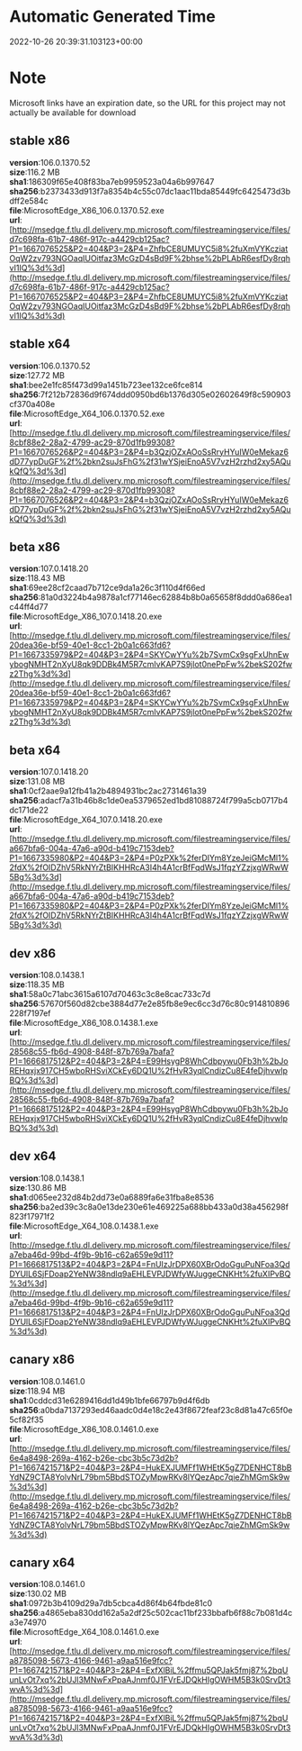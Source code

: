 # Automatic Generated Time
2022-10-26 20:39:31.103123+00:00

# Note
Microsoft links have an expiration date, so the URL for this project may not actually be available for download

## stable x86
**version**:106.0.1370.52  
**size**:116.2 MB  
**sha1**:186309f65e408f83ba7eb9959523a04a6b997647  
**sha256**:b2373433d913f7a8354b4c55c07dc1aac11bda85449fc6425473d3bdff2e584c  
**file**:MicrosoftEdge_X86_106.0.1370.52.exe  
**url**:[http://msedge.f.tlu.dl.delivery.mp.microsoft.com/filestreamingservice/files/d7c698fa-61b7-486f-917c-a4429cb125ac?P1=1667076525&P2=404&P3=2&P4=ZhfbCE8UMUYC5i8%2fuXmVYKcziatOqW2zv793NGOaqIUOitfaz3McGzD4sBd9F%2bhse%2bPLAbR6esfDy8rqhvI1IQ%3d%3d](http://msedge.f.tlu.dl.delivery.mp.microsoft.com/filestreamingservice/files/d7c698fa-61b7-486f-917c-a4429cb125ac?P1=1667076525&P2=404&P3=2&P4=ZhfbCE8UMUYC5i8%2fuXmVYKcziatOqW2zv793NGOaqIUOitfaz3McGzD4sBd9F%2bhse%2bPLAbR6esfDy8rqhvI1IQ%3d%3d)  

## stable x64
**version**:106.0.1370.52  
**size**:127.72 MB  
**sha1**:bee2e1fc85f473d99a1451b723ee132ce6fce814  
**sha256**:7f212b72836d9f674ddd0950bd6b1376d305e02602649f8c590903cf370a408e  
**file**:MicrosoftEdge_X64_106.0.1370.52.exe  
**url**:[http://msedge.f.tlu.dl.delivery.mp.microsoft.com/filestreamingservice/files/8cbf88e2-28a2-4799-ac29-870d1fb99308?P1=1667076526&P2=404&P3=2&P4=b3QzjOZxAOoSsRryHYuIW0eMekaz6dD77ypDuGF%2f%2bkn2suJsFhG%2f31wYSjeiEnoA5V7vzH2rzhd2xy5AQukQfQ%3d%3d](http://msedge.f.tlu.dl.delivery.mp.microsoft.com/filestreamingservice/files/8cbf88e2-28a2-4799-ac29-870d1fb99308?P1=1667076526&P2=404&P3=2&P4=b3QzjOZxAOoSsRryHYuIW0eMekaz6dD77ypDuGF%2f%2bkn2suJsFhG%2f31wYSjeiEnoA5V7vzH2rzhd2xy5AQukQfQ%3d%3d)  

## beta x86
**version**:107.0.1418.20  
**size**:118.43 MB  
**sha1**:69ee28cf2caad7b712ce9da1a26c3f110d4f66ed  
**sha256**:81a0d3224b4a9878a1cf77146ec62884b8b0a65658f8ddd0a686ea1c44ff4d77  
**file**:MicrosoftEdge_X86_107.0.1418.20.exe  
**url**:[http://msedge.f.tlu.dl.delivery.mp.microsoft.com/filestreamingservice/files/20dea36e-bf59-40e1-8cc1-2b0a1c663fd6?P1=1667335979&P2=404&P3=2&P4=SKYCwYYu%2b7SvmCx9sgFxUhnEwybogNMHT2nXyU8qk9DDBk4M5R7cmIvKAP7S9jlot0nePpFw%2bekS202fwz2Thg%3d%3d](http://msedge.f.tlu.dl.delivery.mp.microsoft.com/filestreamingservice/files/20dea36e-bf59-40e1-8cc1-2b0a1c663fd6?P1=1667335979&P2=404&P3=2&P4=SKYCwYYu%2b7SvmCx9sgFxUhnEwybogNMHT2nXyU8qk9DDBk4M5R7cmIvKAP7S9jlot0nePpFw%2bekS202fwz2Thg%3d%3d)  

## beta x64
**version**:107.0.1418.20  
**size**:131.08 MB  
**sha1**:0cf2aae9a12fb41a2b4894931bc2ac2731461a39  
**sha256**:adacf7a31b46b8c1de0ea5379652ed1bd81088724f799a5cb0717b4dc171de22  
**file**:MicrosoftEdge_X64_107.0.1418.20.exe  
**url**:[http://msedge.f.tlu.dl.delivery.mp.microsoft.com/filestreamingservice/files/a667bfa6-004a-47a6-a90d-b419c7153deb?P1=1667335980&P2=404&P3=2&P4=P0zPXk%2ferDIYm8YzeJeiGMcMl1%2fdX%2fOIDZhV5RkNYrZtBIKHHRcA3I4h4A1crBfFqdWsJ1fqzYZzjxgWRwW5Bg%3d%3d](http://msedge.f.tlu.dl.delivery.mp.microsoft.com/filestreamingservice/files/a667bfa6-004a-47a6-a90d-b419c7153deb?P1=1667335980&P2=404&P3=2&P4=P0zPXk%2ferDIYm8YzeJeiGMcMl1%2fdX%2fOIDZhV5RkNYrZtBIKHHRcA3I4h4A1crBfFqdWsJ1fqzYZzjxgWRwW5Bg%3d%3d)  

## dev x86
**version**:108.0.1438.1  
**size**:118.35 MB  
**sha1**:58a0c71abc3615a6107d70463c3c8e8cac733c7d  
**sha256**:57670f560d82cbe3884d77e2e85fb8e9ec6cc3d76c80c914810896228f7197ef  
**file**:MicrosoftEdge_X86_108.0.1438.1.exe  
**url**:[http://msedge.f.tlu.dl.delivery.mp.microsoft.com/filestreamingservice/files/28568c55-fb6d-4908-848f-87b769a7bafa?P1=1666817512&P2=404&P3=2&P4=E99HsygP8WhCdbpywu0Fb3h%2bJoREHqxjx917CH5wboRHSviXCkEy6DQ1U%2fHvR3yqlCndizCu8E4feDjhvwlpBQ%3d%3d](http://msedge.f.tlu.dl.delivery.mp.microsoft.com/filestreamingservice/files/28568c55-fb6d-4908-848f-87b769a7bafa?P1=1666817512&P2=404&P3=2&P4=E99HsygP8WhCdbpywu0Fb3h%2bJoREHqxjx917CH5wboRHSviXCkEy6DQ1U%2fHvR3yqlCndizCu8E4feDjhvwlpBQ%3d%3d)  

## dev x64
**version**:108.0.1438.1  
**size**:130.86 MB  
**sha1**:d065ee232d84b2dd73e0a6889fa6e31fba8e8536  
**sha256**:ba2ed39c3c8a0e13de230e61e469225a688bb433a0d38a456298f823f17971f2  
**file**:MicrosoftEdge_X64_108.0.1438.1.exe  
**url**:[http://msedge.f.tlu.dl.delivery.mp.microsoft.com/filestreamingservice/files/a7eba46d-99bd-4f9b-9b16-c62a659e9d11?P1=1666817513&P2=404&P3=2&P4=FnUIzJrDPX60XBrOdoGguPuNFoa3QdDYUlL6SjFDoap2YeNW38ndlq9aEHLEVPJDWfyWJuggeCNKHt%2fuXIPvBQ%3d%3d](http://msedge.f.tlu.dl.delivery.mp.microsoft.com/filestreamingservice/files/a7eba46d-99bd-4f9b-9b16-c62a659e9d11?P1=1666817513&P2=404&P3=2&P4=FnUIzJrDPX60XBrOdoGguPuNFoa3QdDYUlL6SjFDoap2YeNW38ndlq9aEHLEVPJDWfyWJuggeCNKHt%2fuXIPvBQ%3d%3d)  

## canary x86
**version**:108.0.1461.0  
**size**:118.94 MB  
**sha1**:0cddcd31e6289416dd1d49b1bfe66797b9d4f6db  
**sha256**:a0bda7137293ed46aadc0d4e18c2e43f8672feaf23c8d81a47c65f0e5cf82f35  
**file**:MicrosoftEdge_X86_108.0.1461.0.exe  
**url**:[http://msedge.f.tlu.dl.delivery.mp.microsoft.com/filestreamingservice/files/6e4a8498-269a-4162-b26e-cbc3b5c73d2b?P1=1667421571&P2=404&P3=2&P4=HukEXJUMFf1WHEtK5gZ7DENHCT8bBYdNZ9CTA8YolvNrL79bm5BbdSTOZyMpwRKv8lYQezApc7qieZhMGmSk9w%3d%3d](http://msedge.f.tlu.dl.delivery.mp.microsoft.com/filestreamingservice/files/6e4a8498-269a-4162-b26e-cbc3b5c73d2b?P1=1667421571&P2=404&P3=2&P4=HukEXJUMFf1WHEtK5gZ7DENHCT8bBYdNZ9CTA8YolvNrL79bm5BbdSTOZyMpwRKv8lYQezApc7qieZhMGmSk9w%3d%3d)  

## canary x64
**version**:108.0.1461.0  
**size**:130.02 MB  
**sha1**:0972b3b4109d29a7db5cbca4d86f4b64fbde81c0  
**sha256**:a4865eba830dd162a5a2df25c502cac11bf233bbafb6f88c7b081d4ca3e74970  
**file**:MicrosoftEdge_X64_108.0.1461.0.exe  
**url**:[http://msedge.f.tlu.dl.delivery.mp.microsoft.com/filestreamingservice/files/a8785098-5673-4166-9461-a9aa516e9fcc?P1=1667421571&P2=404&P3=2&P4=ExfXlBiL%2ffmu5QPJak5fmj87%2bqUunLvOt7xq%2bUJl3MNwFxPpaAJnmf0J1FVrEJDQkHIgOWHM5B3k0SrvDt3wvA%3d%3d](http://msedge.f.tlu.dl.delivery.mp.microsoft.com/filestreamingservice/files/a8785098-5673-4166-9461-a9aa516e9fcc?P1=1667421571&P2=404&P3=2&P4=ExfXlBiL%2ffmu5QPJak5fmj87%2bqUunLvOt7xq%2bUJl3MNwFxPpaAJnmf0J1FVrEJDQkHIgOWHM5B3k0SrvDt3wvA%3d%3d)  

